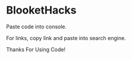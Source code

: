 # BlooketHacks

Paste code into console.


For links, copy link and paste into search engine.



Thanks For Using Code!
